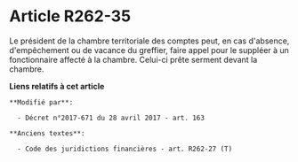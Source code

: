 # Article R262-35

Le président de la chambre territoriale des comptes peut, en cas d'absence, d'empêchement ou de vacance du greffier, faire
appel pour le suppléer à un fonctionnaire affecté à la chambre. Celui-ci prête serment devant la chambre.

**Liens relatifs à cet article**

	**Modifié par**:

	  - Décret n°2017-671 du 28 avril 2017 - art. 163

	**Anciens textes**:

	  - Code des juridictions financières - art. R262-27 (T)
